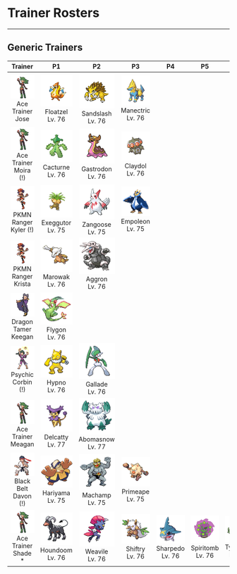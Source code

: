 # Trainer Rosters

---

## Generic Trainers

| Trainer | P1 | P2 | P3 | P4 | P5 | P6 |
|:-------:|:--:|:--:|:--:|:--:|:--:|:--:|
| ![Ace Trainer Jose](../../assets/trainers/ace_trainer.png)<br>Ace Trainer Jose | ![Floatzel](../../assets/sprites/floatzel/front.gif)<br>Floatzel<br>Lv. 76 | ![Sandslash](../../assets/sprites/sandslash/front.gif)<br>Sandslash<br>Lv. 76 | ![Manectric](../../assets/sprites/manectric/front.gif)<br>Manectric<br>Lv. 76 |
| ![Ace Trainer Moira (!)](../../assets/trainers/ace_trainer.png)<br>Ace Trainer Moira (!) | ![Cacturne](../../assets/sprites/cacturne/front.gif)<br>Cacturne<br>Lv. 76 | ![Gastrodon](../../assets/sprites/gastrodon/front.gif)<br>Gastrodon<br>Lv. 76 | ![Claydol](../../assets/sprites/claydol/front.gif)<br>Claydol<br>Lv. 76 |
| ![PKMN Ranger Kyler (!)](../../assets/trainers/pkmn_ranger.png)<br>PKMN Ranger Kyler (!) | ![Exeggutor](../../assets/sprites/exeggutor/front.gif)<br>Exeggutor<br>Lv. 75 | ![Zangoose](../../assets/sprites/zangoose/front.gif)<br>Zangoose<br>Lv. 75 | ![Empoleon](../../assets/sprites/empoleon/front.gif)<br>Empoleon<br>Lv. 75 |
| ![PKMN Ranger Krista](../../assets/trainers/pkmn_ranger.png)<br>PKMN Ranger Krista | ![Marowak](../../assets/sprites/marowak/front.gif)<br>Marowak<br>Lv. 76 | ![Aggron](../../assets/sprites/aggron/front.gif)<br>Aggron<br>Lv. 76 |
| ![Dragon Tamer Keegan](../../assets/trainers/dragon_tamer.png)<br>Dragon Tamer Keegan | ![Flygon](../../assets/sprites/flygon/front.gif)<br>Flygon<br>Lv. 76 |
| ![Psychic Corbin (!)](../../assets/trainers/psychic.png)<br>Psychic Corbin (!) | ![Hypno](../../assets/sprites/hypno/front.gif)<br>Hypno<br>Lv. 76 | ![Gallade](../../assets/sprites/gallade/front.gif)<br>Gallade<br>Lv. 76 |
| ![Ace Trainer Meagan](../../assets/trainers/ace_trainer.png)<br>Ace Trainer Meagan | ![Delcatty](../../assets/sprites/delcatty/front.gif)<br>Delcatty<br>Lv. 77 | ![Abomasnow](../../assets/sprites/abomasnow/front.gif)<br>Abomasnow<br>Lv. 77 |
| ![Black Belt Davon (!)](../../assets/trainers/black_belt.png)<br>Black Belt Davon (!) | ![Hariyama](../../assets/sprites/hariyama/front.gif)<br>Hariyama<br>Lv. 75 | ![Machamp](../../assets/sprites/machamp/front.gif)<br>Machamp<br>Lv. 75 | ![Primeape](../../assets/sprites/primeape/front.gif)<br>Primeape<br>Lv. 75 |
| ![Ace Trainer Shade *](../../assets/trainers/ace_trainer.png)<br>Ace Trainer Shade * | ![Houndoom](../../assets/sprites/houndoom/front.gif)<br>Houndoom<br>Lv. 76 | ![Weavile](../../assets/sprites/weavile/front.gif)<br>Weavile<br>Lv. 76 | ![Shiftry](../../assets/sprites/shiftry/front.gif)<br>Shiftry<br>Lv. 76 | ![Sharpedo](../../assets/sprites/sharpedo/front.gif)<br>Sharpedo<br>Lv. 76 | ![Spiritomb](../../assets/sprites/spiritomb/front.gif)<br>Spiritomb<br>Lv. 76 | ![Tyranitar](../../assets/sprites/tyranitar/front.gif)<br>Tyranitar<br>Lv. 77 |
